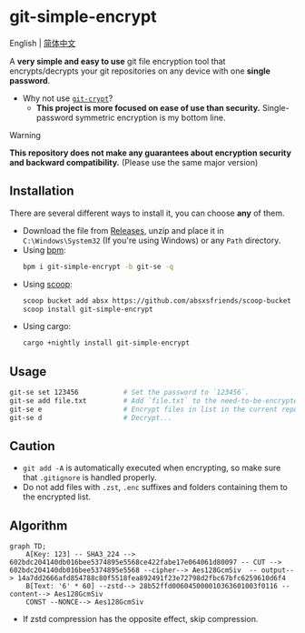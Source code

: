 # git-simple-encrypt

English | [简体中文](./docs/README_zh-CN.md)

A **very simple and easy to use** git file encryption tool that encrypts/decrypts your git repositories on any device with one **single password**.

- Why not use [`git-crypt`](https://github.com/AGWA/git-crypt)?
  - **This project is more focused on ease of use than security.** Single-password symmetric encryption is my bottom line.

> [!WARNING]  
> **This repository does not make any guarantees about encryption security and backward compatibility.** (Please use the same major version)

## Installation

There are several different ways to install it, you can choose **any** of them.

- Download the file from [Releases](https://github.com/lxl66566/git-simple-encrypt/releases), unzip and place it in `C:\Windows\System32` (If you're using Windows) or any `Path` directory.
- Using [bpm](https://github.com/lxl66566/bpm):
  ```sh
  bpm i git-simple-encrypt -b git-se -q
  ```
- Using [scoop](https://scoop.sh/):
  ```sh
  scoop bucket add absx https://github.com/absxsfriends/scoop-bucket
  scoop install git-simple-encrypt
  ```
- Using cargo:
  ```sh
  cargo +nightly install git-simple-encrypt
  ```

## Usage

```sh
git-se set 123456           # Set the password to `123456`.
git-se add file.txt         # Add `file.txt` to the need-to-be-encrypted list.
git-se e                    # Encrypt files in list in the current repository.
git-se d                    # Decrypt...
```

## Caution

- `git add -A` is automatically executed when encrypting, so make sure that `.gitignore` is handled properly.
- Do not add files with `.zst`, `.enc` suffixes and folders containing them to the encrypted list.

## Algorithm

```mermaid
graph TD;
    A[Key: 123] -- SHA3_224 --> 602bdc204140db016bee5374895e5568ce422fabe17e064061d80097 -- CUT --> 602bdc204140db016bee5374895e5568 --cipher--> Aes128GcmSiv  -- output--> 14a7dd2666afd854788c80f5518fea892491f23e72798d2fbc67bfc6259610d6f4
    B[Text: '6' * 60] --zstd--> 28b52ffd006045000010363601003f0116 --content--> Aes128GcmSiv
    CONST --NONCE--> Aes128GcmSiv
```

- If zstd compression has the opposite effect, skip compression.

